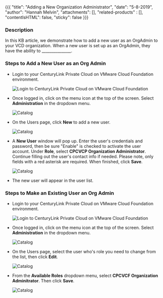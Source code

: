 {{{
  "title": "Adding a New Organization Administrator",
  "date": "5-8-2019",
  "author": "Hannah Melvin",
  "attachments": [],
  "related-products" : [],
  "contentIsHTML": false,
  "sticky": false
}}}

### Description
In this KB article, we demonstrate how to add a new user as an OrgAdmin to your VCD organization. When a new user is set up as an OrgAdmin, they have the ability to _______________.

### Steps to Add a New User as an Org Admin
* Login to your CenturyLink Private Cloud on VMware Cloud Foundation environment.

  ![Login to CenturyLink Private Cloud on VMware Cloud Foundation](../images/dccf/login-html5.png)

* Once logged in, click on the menu icon at the top of the screen. Select __Administration__ in the dropdown menu.

  ![Catalog](../images/dccf/adding-org-admin1.png)

* On the Users page, click __New__ to add a new user.

  ![Catalog](../images/dccf/adding-org-admin2.png)

* A __New User__ window will pop up. Enter the user's credentials and password, then be sure "Enable" is checked to activate the user account. Under __Role__, select __CPCVCP Organization Administrator__. Continue filling out the user's contact info if needed. Please note, only fields with a red asterisk are required. When finished, click __Save__.

   ![Catalog](../images/dccf/adding-org-admin3.png)

* The new user will appear in the user list.

### Steps to Make an Existing User an Org Admin

* Login to your CenturyLink Private Cloud on VMware Cloud Foundation environment.

  ![Login to CenturyLink Private Cloud on VMware Cloud Foundation](../images/dccf/login-html5.png)

* Once logged in, click on the menu icon at the top of the screen. Select __Administration__ in the dropdown menu.

  ![Catalog](../images/dccf/adding-org-admin1.png)

* On the Users page, select the user who's role you need to change from the list, then click __Edit__.

  ![Catalog](../images/dccf/adding-org-admin4.png)

* From the __Available Roles__ dropdown menu, select __CPCVCF Organization Adminitrator__. Then click __Save__.

  ![Catalog](../images/dccf/adding-org-admin5.png)
